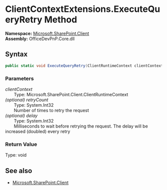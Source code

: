 # ClientContextExtensions.ExecuteQueryRetry Method  
  

**Namespace:** [Microsoft.SharePoint.Client](Microsoft.SharePoint.Client.md)  
**Assembly:** OfficeDevPnP.Core.dll  
## Syntax
```C#
public static void ExecuteQueryRetry(ClientRuntimeContext clientContext, Int32 retryCount, Int32 delay)
```
### Parameters
*clientContext*  
&emsp;&emsp;Type: Microsoft.SharePoint.Client.ClientRuntimeContext  
*(optional) retryCount*  
&emsp;&emsp;Type: System.Int32  
&emsp;&emsp;Number of times to retry the request  
*(optional) delay*  
&emsp;&emsp;Type: System.Int32  
&emsp;&emsp;Milliseconds to wait before retrying the request. The delay will be increased (doubled) every retry  
### Return Value
Type: void  

## See also
- [Microsoft.SharePoint.Client](Microsoft.SharePoint.Client.md)

